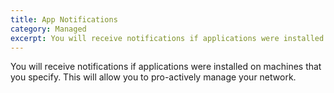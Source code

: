 ```yaml
---
title: App Notifications
category: Managed
excerpt: You will receive notifications if applications were installed on machines that you specify.
---
```


You will receive notifications if applications were installed on machines that you specify. This will allow you to pro-actively manage your network.
 